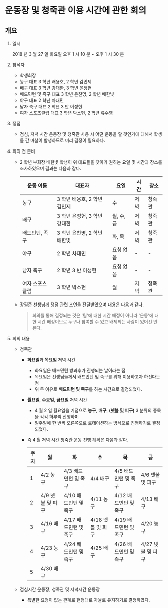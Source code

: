 # 운동장 및 청죽관 이용 시간에 관한 회의

## 개요

1.  일시

    2018 년 3 월 27 일 화요일 오후 1 시 10 분 ~ 오후 1 시 30 분

2.  참석자

    * 학생회장
    * 농구 대표 3 학년 배용호, 2 학년 김민제
    * 배구 대표 3 학년 강대한, 3 학년 윤정현
    * 배드민턴 및 족구 대표 3 학년 윤찬명, 2 학년 배한빛
    * 야구 대표 2 학년 차태민
    * 남자 축구 대표 2 학년 3 반 이성현
    * 여자 스포츠클럽 대표 3 학년 박소현, 2 학년 류수영

3.  쟁점

    * 점심, 저녁 시간 운동장 및 청죽관 사용 시 어떤 운동을 할 것인가에 대해서 학생들 간 마찰이 발생하므로 미리 결정이 필요하다.

4.  회의 전 준비

    * 2 학년 부회장 배한빛 학생이 위 대표들을 찾아가 원하는 요일 및 시간과 장소를 조사하였으며 결과는 다음과 같다.

      | 운동 이름        | 대표자                       | 요일       | 시간 | 장소   |
      | ---------------- | ---------------------------- | ---------- | ---- | ------ |
      | 농구             | 3 학년 배용호, 2 학년 김민제 | 수         | 저녁 | 청죽관 |
      | 배구             | 3 학년 윤정현, 3 학년 강대한 | 월, 수, 금 | 저녁 | 청죽관 |
      | 배드민턴, 족구   | 3 학년 윤찬명, 2 학년 배한빛 | 화, 목     | 저녁 | 청죽관 |
      | 야구             | 2 학년 차태민                | 요청 없음  | -    | -      |
      | 남자 축구        | 2 학년 3 반 이성현           | 요청 없음  | -    | -      |
      | 여자 스포츠 클럽 | 3 학년 박소현                | 월         | 저녁 | 청죽관 |

    * 장필준 선생님께 쟁점 관련 조언을 전달받았으며 내용은 다음과 같다.
      > 회의를 통해 결정되는 것은 '팀'에 대한 시간 배정이 아니라 '운동'에 대한 시간 배정이므로 누구나 참여할 수 있고 배제되는 사람이 있어선 안 된다.

5.  회의 내용

    * 청죽관

      * **화요일**과 **목요일** 저녁 시간
        * 화요일은 배드민턴 방과후가 진행되는 날이라는 점
        * 목요일은 선생님들께서 배드민턴 및 족구를 위해 이용하고자 하신다는 점
        * 위 두 이유로 **배드민턴 및 족구**를 하는 시간으로 결정되었다.
      * **월요일**, **수요일**, **금요일** 저녁 시간

        * 4 월 2 일 월요일을 기점으로 **농구**, **배구**, **(넷볼 및 피구)** 3 분류의 종목을 각각 하루씩 진행하며
        * 일주일에 한 번씩 오른쪽으로 로테이션하는 방식으로 진행하기로 결정되었다.

      * 즉 4 월 저녁 시간 청죽관 운동 진행 계획은 다음과 같다.

        | 주차 | 월               | 화                    | 수                | 목                    | 금                |
        | ---- | ---------------- | --------------------- | ----------------- | --------------------- | ----------------- |
        | 1    | 4/2 농구         | 4/3 배드민턴 및 족구  | 4/4 배구          | 4/5 배드민턴 및 족구  | 4/6 넷볼 및 피구  |
        | 2    | 4/9 넷볼 및 피구 | 4/10 배드민턴 및 족구 | 4/11 농구         | 4/12 배드민턴 및 족구 | 4/13 배구         |
        | 3    | 4/16 배구        | 4/17 배드민턴 및 족구 | 4/18 넷볼 및 피구 | 4/19 배드민턴 및 족구 | 4/20 농구         |
        | 4    | 4/23 농구        | 4/24 배드민턴 및 족구 | 4/25 배구         | 4/26 배드민턴 및 족구 | 4/27 넷볼 및 피구 |
        | 5    | 4/30 배구        |                       |                   |                       |                   |

    * 점심시간 운동장, 청죽관 및 저녁시간 운동장

      * 특별한 요청이 없는 관계로 현행대로 자율로 유지하기로 결정하였다.

